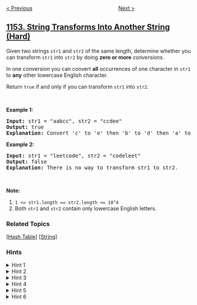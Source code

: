 <!--|This file generated by command(leetcode description); DO NOT EDIT.    |-->
<!--+----------------------------------------------------------------------+-->
<!--|@author    awesee <openset.wang@gmail.com>                           |-->
<!--|@link      https://github.com/awesee                                 |-->
<!--|@home      https://github.com/awesee/leetcode                        |-->
<!--+----------------------------------------------------------------------+-->

[< Previous](../analyze-user-website-visit-pattern "Analyze User Website Visit Pattern")
　　　　　　　　　　　　　　　　
[Next >](../day-of-the-year "Day of the Year")

## [1153. String Transforms Into Another String (Hard)](https://leetcode.com/problems/string-transforms-into-another-string "字符串转化")

<p>Given two strings <code>str1</code> and <code>str2</code>&nbsp;of the same length, determine whether you can transform <code>str1</code>&nbsp;into <code>str2</code> by doing <strong>zero or more</strong>&nbsp;<em>conversions</em>.</p>

<p>In one conversion you can convert&nbsp;<strong>all</strong> occurrences of one character in <code>str1</code> to&nbsp;<strong>any</strong> other lowercase English character.</p>

<p>Return <code>true</code>&nbsp;if and only if you can transform <code>str1</code> into <code>str2</code>.</p>

<p>&nbsp;</p>

<p><strong>Example 1:</strong></p>

<pre>
<strong>Input: </strong>str1 = <span id="example-input-1-1">&quot;aabcc&quot;</span>, str2 = <span id="example-input-1-2">&quot;ccdee&quot;</span>
<strong>Output: </strong><span id="example-output-1">true</span>
<strong>Explanation: </strong>Convert &#39;c&#39; to &#39;e&#39; then &#39;b&#39; to &#39;d&#39; then &#39;a&#39; to &#39;c&#39;. Note that the order of conversions matter.
</pre>

<p><strong>Example 2:</strong></p>

<pre>
<strong>Input: </strong>str1 = <span id="example-input-2-1">&quot;leetcode&quot;</span>, str2 = <span id="example-input-2-2">&quot;codeleet&quot;</span>
<strong>Output: </strong><span id="example-output-2">false</span>
<strong>Explanation: </strong>There is no way to transform str1 to str2.
</pre>

<p>&nbsp;</p>

<p><strong>Note:</strong></p>

<ol>
	<li><code>1 &lt;= str1.length == str2.length &lt;= 10^4</code></li>
	<li>Both <code>str1</code> and <code>str2</code> contain only lowercase English letters.</li>
</ol>

### Related Topics
  [[Hash Table](../../tag/hash-table/README.md)]
  [[String](../../tag/string/README.md)]

### Hints
<details>
<summary>Hint 1</summary>
Model the problem as a graph problem. Add an edge from one character to another if you need to convert between them.
</details>

<details>
<summary>Hint 2</summary>
What if one character needs to be converted into more than one character?
</details>

<details>
<summary>Hint 3</summary>
There would be no solution. Thus, every node can have at most one outgoing edge.
</details>

<details>
<summary>Hint 4</summary>
How to process a linked list?
</details>

<details>
<summary>Hint 5</summary>
How to process a cycle?
</details>

<details>
<summary>Hint 6</summary>
What if there is a character with no outgoing edge? You can use it to break all cycles!
</details>
